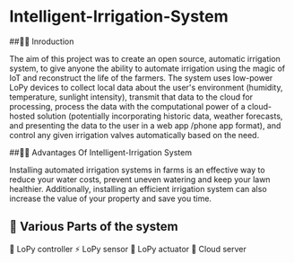 # Intelligent-Irrigation-System

##🙌🏻 Inroduction

The aim of this project was to create an open source, automatic irrigation system, to give anyone the ability to automate irrigation using the magic of IoT and reconstruct the life of the farmers.
The system uses low-power LoPy devices to collect local data about the user's environment (humidity, temperature, sunlight intensity), transmit that data to the cloud for processing, process the data with the computational power of a cloud-hosted solution (potentially incorporating historic data, weather forecasts, and presenting the data to the user in a web app /phone app format), and control any given irrigation valves automatically based on the need.

##🙌🏻 Advantages Of Intelligent-Irrigation System

Installing automated irrigation systems in farms is an effective way to reduce your water costs, prevent uneven watering and keep your lawn healthier. Additionally, installing an efficient irrigation system can also increase the value of your property and save you time.

## 🎩 Various Parts of the system
 🧘 LoPy controller
 ⚡️ LoPy sensor
 📝 LoPy actuator 
 🔐 Cloud server
